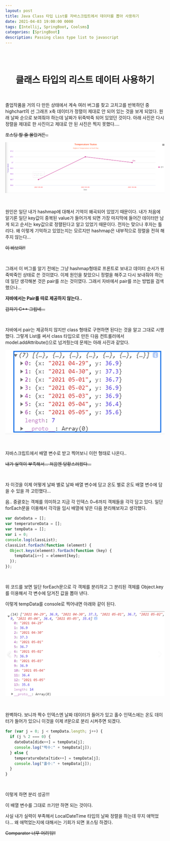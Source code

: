 ```yaml
---
layout: post
title: Java Class 타입 List를 자바스크립트에서 데이터를 뽑아 사용하기
date: 2021-04-03 19:00:00 0000
tags: [Intellij, SpringBoot, Coolsms]
categories: [SpringBoot]
description: Passing class type list to javascript
---
```


<br><br>

# <center>클래스 타입의 리스트 데이터 사용하기</center>

<br>

졸업작품을 거의 다 만든 상태에서 계속 여러 버그를 찾고 고치고를 반복하던 중 highchart의 선 그래프 x축 데이터가 정렬이 제대로 안 되어 있는 것을 보게 되었다. 원래 날짜 순으로 보여줘야 하는데 날짜가 뒤죽박죽 되어 있었던 것이다.
아래 사진은 다시 정렬을 제대로 한 사진이고 제대로 안 된 사진은 찍지 못했다....

~~포스팅 할 줄 몰랐거든..~~

![](/images/SpringBoot/post11/2021-05-06-10-46-06.png)

<br>

원인은 일단 내가 hashmap에 대해서 기억이 왜곡되어 있었기 때문이다. 내가 처음에 알기론 일단 key값이 중복된 value가 들어가게 되면 가장 마지막에 들어간 데이터만 남게 되고 순서는 key값으로 정렬된다고 알고 있었기 때문이다. 전자는 맞으나 후자는 틀리다. 왜 이렇게 기억하고 있었는지는 모르지만 hashmap은 내부적으로 정렬을 전혀 해주지 않는다...

~~이 바보야!!~~

<br>

그래서 이 버그를 알기 전에는 그냥 hashmap형태로 프론트로 보내고 데이터 순서가 뒤죽박죽인 상태로 쓴 것이였다. 이제 원인을 찾았으니 정렬을 해주고 다시 보내줘야 하는데 일단 생각해본 것은 pair를 쓰는 것이였다. 그래서 자바에서 pair를 쓰는 방법을 검색했으나...

**자바에서는 Pair를 따로 제공하지 않는다..**

~~갑자기 C++ 그립네...~~

<br>

자바에서 pair는 제공하지 않지만 class 형태로 구현하면 된다는 것을 알고 그대로 시행했다. 그렇게 List를 써서 class 타입으로 만든 다음 컨트롤러에서 model.addAttribute()으로 넘겨줬는데 문제는 아래 사진과 같았다.

![](/images/SpringBoot/post11/2021-05-06-10-53-44.png)

<br>

자바스크립트에서 배열 변수로 받고 찍어보니 이런 형태로 나온다..

~~내가 실력이 부족해서... 처음엔 당황스러웠다...~~

<br>

자 이것을 이제 어떻게 날짜 별로 날짜 배열 변수에 담고 온도 별로 온도 배열 변수에 담을 수 있을 까 고민했다...

음.. 중괄호는 객체를 의미하고 지금 각 인덱스 0~6까지 객체들을 각각 담고 있다. 일단 forEach문을 이용해서 각각을 임시 배열에 넣은 다음 분리해보자고 생각했다.

```javascript
var dateData = [];
var temperatureData = [];
var tempData = [];
var i = 0;
console.log(classList);
classList.forEach(function (element) {
  Object.keys(element).forEach(function (key) {
    tempData[i++] = element[key];
  });
});
```

<br>

위 코드를 보면 일단 forEach문으로 각 객체를 분리하고 그 분리된 객체를 Object.key를 이용해서 각 변수에 담겨진 값을 뽑아 낸다.

이렇게 tempData를 console로 찍어내면 아래와 같이 된다.

![](/images/SpringBoot/post11/2021-05-06-10-59-13.png)

<br>

완벽하다. 보니까 짝수 인덱스엔 날짜 데이터가 들어가 있고 홀수 인덱스에는 온도 데이터가 들어가 있으니 이것을 이제 if문으로 분리 시켜주면 되겠다.

```javascript
for (var j = 0; j < tempData.length; j++) {
  if (j % 2 === 0) {
    dateData[didx++] = tempData[j];
    console.log("짝수:" + tempData[j]);
  } else {
    temperatureData[tidx++] = tempData[j];
    console.log("홀수:" + tempData[j]);
  }
}
```

<br>

이렇게 하면 분리 성공!!!

이 배열 변수를 그대로 쓰기만 하면 되는 것이다.

사실 내가 실력이 부족해서 LocalDateTime 타입의 날짜 정렬을 하는데 무지 애먹었다... 왜 애먹었는지에 대해서는 기회가 되면 포스팅 하겠다.

~~Comparator 너무 어려워!!~~
